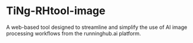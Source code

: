 # TiNg-RHtool-image
A web-based tool designed to streamline and simplify the use of AI image processing workflows from the runninghub.ai platform.
